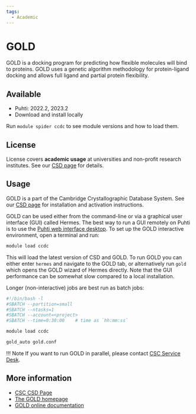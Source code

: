 ```yaml
---
tags:
  - Academic
---
```


# GOLD

GOLD is a docking program for predicting how flexible molecules will
bind to proteins. GOLD uses a genetic algorithm methodology for
protein-ligand docking and allows full ligand and partial protein
flexibility.

## Available

- Puhti: 2022.2, 2023.2
- Download and install locally

Run `module spider ccdc` to see module versions and how to load them.

## License

License covers **academic usage** at universities
and non-profit research institutes. See our [CSD page](csd.md)
for details.

## Usage

GOLD is a part of the Cambridge Crystallographic Database System.
See our [CSD page](csd.md) for installation and activation instructions.

GOLD can be used either from the command-line or via a graphical user interface
(GUI) called Hermes. The best way to run a GUI remotely on Puhti is to use the
[Puhti web interface desktop](../computing/webinterface/desktop.md). To set up
the GOLD interactive environment, open a terminal and run:

```bash
module load ccdc
```

This will load the latest version of CSD and GOLD. To run GOLD you can either
enter `hermes` and navigate to the GOLD tab, or alternatively run `gold` which
opens the GOLD wizard of Hermes directly. Note that the GUI performance can be
somewhat slow compared to a local installation.

Longer (non-interactive) jobs are best run as batch jobs:

```bash
#!/bin/bash -l
#SBATCH --partition=small
#SBATCH --ntasks=1
#SBATCH --account=<project>
#SBATCH --time=0:30:00    # time as `hh:mm:ss`

module load ccdc

gold_auto gold.conf
```

!!! Note
    If you want to run GOLD in parallel, please contact
    [CSC Service Desk](../support/contact.md).

## More information

- [CSC CSD Page](csd.md)
- [The GOLD homepage](http://www.ccdc.cam.ac.uk/solutions/csd-discovery/components/gold/)
- [GOLD online documentation](http://www.ccdc.cam.ac.uk/support-and-resources/ccdcresources/gold.pdf)

